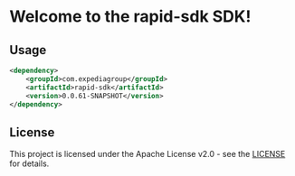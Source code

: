 # Welcome to the rapid-sdk SDK!

## Usage
```xml
<dependency>
    <groupId>com.expediagroup</groupId>
    <artifactId>rapid-sdk</artifactId>
    <version>0.0.61-SNAPSHOT</version>
</dependency>
```

## License

This project is licensed under the Apache License v2.0 - see the [LICENSE](LICENSE) for details.
